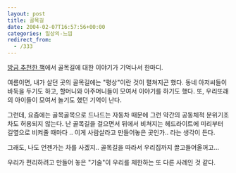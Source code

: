 ```yaml
---
layout: post
title: 골목길
date: 2004-02-07T16:57:56+00:00
categories: 일상의-느낌
redirect_from:
  - /333
---
```


<a href="http://jinto.pe.kr/332">방금 추천한 책</a>에서 골목길에 대한 이야기가 기억나서 한마디.

여름이면, 내가 살던 곳의 골목길에는 "평상"이란 것이 펼쳐지곤 했다. 동네 아저씨들이 바둑을 두기도 하고, 할머니와 아주머니들이 모여서 이야기를 하기도 했다. 또, 우리또래의 아이들이 모여서 놀기도 했던 기억이 난다.

그런데, 요즘에는 골목골목으로 드나드는 자동차 때문에 그런 약간의 공동체적 분위기조차도 허용되지 않는다. 난 골목길을 걸으면서 뒤에서 비쳐지는 헤드라이트에 미리부터 길옆으로 비켜줄 때마다 .. 이게 사람살라고 만들어놓은 곳인가.. 라는 생각이 든다.

그래도, 나도 언젠가는 차를 사겠지.. 골목길을 따라서 우리집까지 끌고들어올꺼고...

우리가 편리하려고 만들어 놓은 "기술"이 우리를 제한하는 또 다른 사례인 것 같다.
<div id=comments>
</div>
